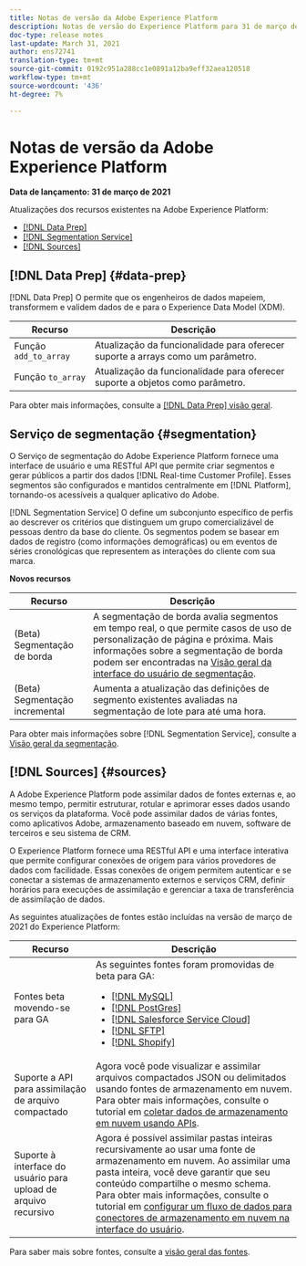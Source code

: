 ```yaml
---
title: Notas de versão da Adobe Experience Platform
description: Notas de versão do Experience Platform para 31 de março de 2021.
doc-type: release notes
last-update: March 31, 2021
author: ens72741
translation-type: tm+mt
source-git-commit: 0192c951a288cc1e0891a12ba9eff32aea120518
workflow-type: tm+mt
source-wordcount: '436'
ht-degree: 7%

---
```



# Notas de versão da Adobe Experience Platform

**Data de lançamento: 31 de março de 2021**

Atualizações dos recursos existentes na Adobe Experience Platform:

- [[!DNL Data Prep]](#data-prep)
- [[!DNL Segmentation Service]](#segmentation)
- [[!DNL Sources]](#sources)

## [!DNL Data Prep] {#data-prep}

[!DNL Data Prep] O permite que os engenheiros de dados mapeiem, transformem e validem dados de e para o Experience Data Model (XDM).

| Recurso | Descrição |
| ------- | ----------- |
| Função `add_to_array`  | Atualização da funcionalidade para oferecer suporte a arrays como um parâmetro. |
| Função `to_array`  | Atualização da funcionalidade para oferecer suporte a objetos como parâmetro. |

Para obter mais informações, consulte a [[!DNL Data Prep] visão geral](../../data-prep/home.md).

## Serviço de segmentação {#segmentation}

O Serviço de segmentação do Adobe Experience Platform fornece uma interface de usuário e uma RESTful API que permite criar segmentos e gerar públicos a partir dos dados [!DNL Real-time Customer Profile]. Esses segmentos são configurados e mantidos centralmente em [!DNL Platform], tornando-os acessíveis a qualquer aplicativo do Adobe.

[!DNL Segmentation Service] O define um subconjunto específico de perfis ao descrever os critérios que distinguem um grupo comercializável de pessoas dentro da base do cliente. Os segmentos podem se basear em dados de registro (como informações demográficas) ou em eventos de séries cronológicas que representem as interações do cliente com sua marca.

**Novos recursos**

| Recurso | Descrição |
| ------- | ----------- |
| (Beta) Segmentação de borda | A segmentação de borda avalia segmentos em tempo real, o que permite casos de uso de personalização de página e próxima. Mais informações sobre a segmentação de borda podem ser encontradas na [Visão geral da interface do usuário de segmentação](../../segmentation/ui/overview.md). |
| (Beta) Segmentação incremental | Aumenta a atualização das definições de segmento existentes avaliadas na segmentação de lote para até uma hora. |

Para obter mais informações sobre [!DNL Segmentation Service], consulte a [Visão geral da segmentação](../../segmentation/home.md).

## [!DNL Sources] {#sources}

A Adobe Experience Platform pode assimilar dados de fontes externas e, ao mesmo tempo, permitir estruturar, rotular e aprimorar esses dados usando os serviços da plataforma. Você pode assimilar dados de várias fontes, como aplicativos Adobe, armazenamento baseado em nuvem, software de terceiros e seu sistema de CRM.

O Experience Platform fornece uma RESTful API e uma interface interativa que permite configurar conexões de origem para vários provedores de dados com facilidade. Essas conexões de origem permitem autenticar e se conectar a sistemas de armazenamento externos e serviços CRM, definir horários para execuções de assimilação e gerenciar a taxa de transferência de assimilação de dados.

As seguintes atualizações de fontes estão incluídas na versão de março de 2021 do Experience Platform:

| Recurso | Descrição |
| ------- | ----------- |
| Fontes beta movendo-se para GA | As seguintes fontes foram promovidas de beta para GA: <ul><li>[[!DNL MySQL]](../../sources/connectors/databases/mysql.md)</li><li>[[!DNL PostGres]](../../sources/connectors/databases/postgres.md)</li><li>[[!DNL Salesforce Service Cloud]](../../sources/connectors/customer-success/salesforce-service-cloud.md)</li><li>[[!DNL SFTP]](../../sources/connectors/cloud-storage/sftp.md)</li><li>[[!DNL Shopify]](../../sources/connectors/ecommerce/shopify.md)</li></ul> |
| Suporte a API para assimilação de arquivo compactado | Agora você pode visualizar e assimilar arquivos compactados JSON ou delimitados usando fontes de armazenamento em nuvem. Para obter mais informações, consulte o tutorial em [coletar dados de armazenamento em nuvem usando APIs](../../sources/tutorials/api/collect/cloud-storage.md). |
| Suporte à interface do usuário para upload de arquivo recursivo | Agora é possível assimilar pastas inteiras recursivamente ao usar uma fonte de armazenamento em nuvem. Ao assimilar uma pasta inteira, você deve garantir que seu conteúdo compartilhe o mesmo schema. Para obter mais informações, consulte o tutorial em [configurar um fluxo de dados para conectores de armazenamento em nuvem na interface do usuário](../../sources/tutorials/ui/dataflow/batch/cloud-storage.md). |

Para saber mais sobre fontes, consulte a [visão geral das fontes](../../sources/home.md).
